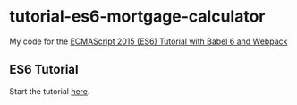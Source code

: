 # tutorial-es6-mortgage-calculator

My code for the [ECMAScript 2015 (ES6) Tutorial with Babel 6 and Webpack](https://ccoenraets.github.io/es6-tutorial)

## ES6 Tutorial

Start the tutorial [here](http://ccoenraets.github.io/es6-tutorial).
